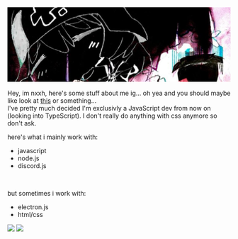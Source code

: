 <img src="./assets/newbannn.jpg" alt="banner">

Hey, im nxxh, here's some stuff about me ig... oh yea and you should maybe like look at [this](https://github.com/nx-0/) or something...<br>
I've pretty much decided I'm exclusivly a JavaScript dev from now on (looking into TypeScript). I don't really do anything with css anymore so don't ask.

here's what i mainly work with:
- javascript
- node.js
- discord.js

<br>

but sometimes i work with:
- electron.js
- html/css


[![](https://github-readme-stats.vercel.app/api/top-langs/?username=nxxh447&layout=compact&card_width=1001)](https://github.com/nxxh447/nxxh447)
[![](https://activity-graph.herokuapp.com/graph?username=nxxh447&bg_color=0D1117&hide_border=true&color=4B8DDA&line=4B8DDA&point=FFFFFF)](https://github.com/nxxh447/nxxh447)
